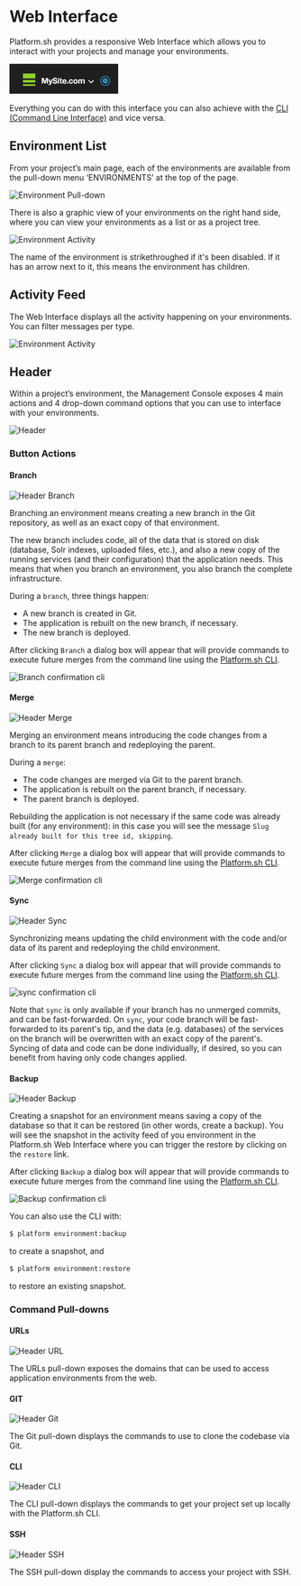 # Web Interface

Platform.sh provides a responsive Web Interface which allows you to interact with your projects and manage your environments. 

![Web Interface](/images/Project.png)

Everything you can do with this interface you can also achieve with the  [CLI (Command Line Interface)](/gettingstarted/cli.md) and vice versa.

## Environment List

From your project’s main page, each of the environments are available from the pull-down menu ‘ENVIRONMENTS’ at the top of the page. 

![Environment Pull-down](/images/env_pulldown.png)

There is also a graphic view of your environments on the right hand side, where you can view your environments as a list or as a project tree. 

![Environment Activity](/images/envs.png)

The name of the environment is strikethroughed if it's been disabled. If it has an arrow next to it, this means the environment has children.

## Activity Feed

The Web Interface displays all the activity happening on your environments. You can filter messages per type.

![Environment Activity](/images/activity.png)


## Header

Within a project’s environment, the Management Console exposes 4 main actions and 4 drop-down command options that you can use to interface with your environments. 

![Header](/images/header.png)

### Button Actions

#### Branch

![Header Branch](/images/header_branch.png)

Branching an environment means creating a new branch in the Git repository, as well as an exact copy of that environment.

The new branch includes code, all of the data that is stored on disk (database, Solr indexes, uploaded files, etc.), and also a new copy of the running services (and their configuration) that the application needs. This means that when you branch an environment, you also branch the complete infrastructure.

During a `branch`, three things happen:

* A new branch is created in Git.
* The application is rebuilt on the new branch, if necessary.
* The new branch is deployed.

After clicking `Branch` a dialog box will appear that will provide commands to execute future merges from the command line using the [Platform.sh CLI](/gettingstarted/cli.md).

![Branch confirmation cli](/images/header_branch_box.png)

#### Merge

![Header Merge](/images/header_merge.png)

Merging an environment means introducing the code changes from a branch to its parent branch and redeploying the parent.

During a `merge`:

* The code changes are merged via Git to the parent branch.
* The application is rebuilt on the parent branch, if necessary.
* The parent branch is deployed.

Rebuilding the application is not necessary if the same code was already built (for any environment): in this case you will see the message ``Slug already built for this tree id, skipping``.

After clicking `Merge` a dialog box will appear that will provide commands to execute future merges from the command line using the [Platform.sh CLI](/gettingstarted/cli.md).

![Merge confirmation cli](/images/header_merge_box.png)

#### Sync

![Header Sync](/images/header_sync.png)

Synchronizing means updating the child environment with the code and/or data of its parent and redeploying the child environment.

After clicking `Sync` a dialog box will appear that will provide commands to execute future merges from the command line using the [Platform.sh CLI](/gettingstarted/cli.md).

![sync confirmation cli](/images/header_sync_box.png)

Note that `sync` is only available if your branch has no unmerged commits, and can be fast-forwarded. On `sync`, your code branch will be fast-forwarded to its parent's tip, and the data (e.g. databases) of the services on the branch will be overwritten with an exact copy of the parent's. Syncing of data and code can be done individually, if desired, so you can benefit from having only code changes applied.

#### Backup

![Header Backup](/images/header_backup.png)

Creating a snapshot for an environment means saving a copy of the database so that it can be restored (in other words, create a backup). You will see the snapshot in the activity feed of you environment in the Platform.sh Web Interface where you can trigger the restore by
clicking on the `restore` link.

After clicking `Backup` a dialog box will appear that will provide commands to execute future merges from the command line using the [Platform.sh CLI](/gettingstarted/cli.md).

![Backup confirmation cli](/images/header_backup_box.png)

You can also use the CLI with:

```bash
$ platform environment:backup
```

to create a snapshot, and

```bash
$ platform environment:restore
```

to restore an existing snapshot.

### Command Pull-downs

#### URLs

![Header URL](/images/header_url.png)

The URLs pull-down exposes the domains that can be used to access application environments from the web.

#### GIT

![Header Git](/images/header_git.png)

The Git pull-down displays the commands to use to clone the codebase via Git.

#### CLI

![Header CLI](/images/header_cli.png)

The CLI pull-down displays the commands to get your project set up locally with the Platform.sh CLI.

#### SSH

![Header SSH](/images/header_ssh.png)

The SSH pull-down display the commands to access your project with SSH.
